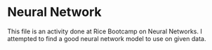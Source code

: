 # Neural Network

This file is an activity done at Rice Bootcamp on Neural Networks. I attempted to find a good neural network model to use on given data.